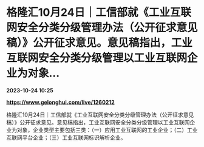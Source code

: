 # 格隆汇10月24日｜工信部就《工业互联网安全分类分级管理办法（公开征求意见稿）》公开征求意见。意见稿指出，工业互联网安全分类分级管理以工业互联网企业为对象...

**2023-10-24 10:25**

**https://www.gelonghui.com/live/1260212**

格隆汇10月24日｜工信部就《工业互联网安全分类分级管理办法（公开征求意见稿）》公开征求意见。意见稿指出，工业互联网安全分类分级管理以工业互联网企业为对象，企业类型主要包括三类：（一）应用工业互联网的工业企业；（二）工业互联网平台企业；（三）工业互联网标识解析企业。